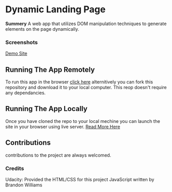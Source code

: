 # Dynamic Landing Page

**Summery**
A web app that utilizes DOM manipulation techniques to generate elements on the page dynamically.
### Screenshots
[Demo Site](https://www.awesomescreenshot.com/video/16190513?key=ed87c52b7e1ab1d235124227a67674f8)
## Running The App Remotely
To run this app in the browser [click here](https://brandonawilliams1.github.io/dynamicLandinPage/) alternitively you can fork this repository and download it to your local computer. This reop doesn't require any dependancies.
## Running The App Locally
Once you have cloned the repo to your local mechine you can launch the site in your browser using live server. [Read More Here](https://docs.github.com/en/repositories/creating-and-managing-repositories/cloning-a-repository)
## Contributions
contributions to the project are always welcomed.
### Credits
Udacity: Provided the HTML/CSS for this project
JavaScript written by Brandon Williams